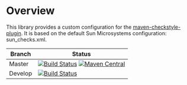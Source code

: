 Overview
========

This library provides a custom configuration for the [maven-checkstyle-plugin](https://maven.apache.org/plugins/maven-checkstyle-plugin/).  It is based on the default Sun Microsystems configuration: sun_checks.xml.

| Branch | Status |
| ------ | ------ |
|Master|[![Build Status](https://img.shields.io/travis/michaellasmanis/checkstyle-config/master.svg)](https://travis-ci.org/michaellasmanis/checkstyle-config/branches) [![Maven Central](https://maven-badges.herokuapp.com/maven-central/com.lasmanis/checkstyle-config/badge.svg?style=flat)](https://maven-badges.herokuapp.com/maven-central/com.lasmanis/checkstyle-config)|
|Develop|[![Build Status](https://img.shields.io/travis/michaellasmanis/checkstyle-config/develop.svg)](https://travis-ci.org/michaellasmanis/checkstyle-config/branches)|
